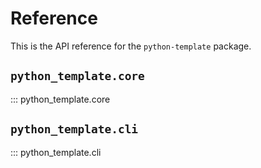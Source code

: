 # Reference

This is the API reference for the `python-template` package.

## `python_template.core`

::: python_template.core

## `python_template.cli`

::: python_template.cli
